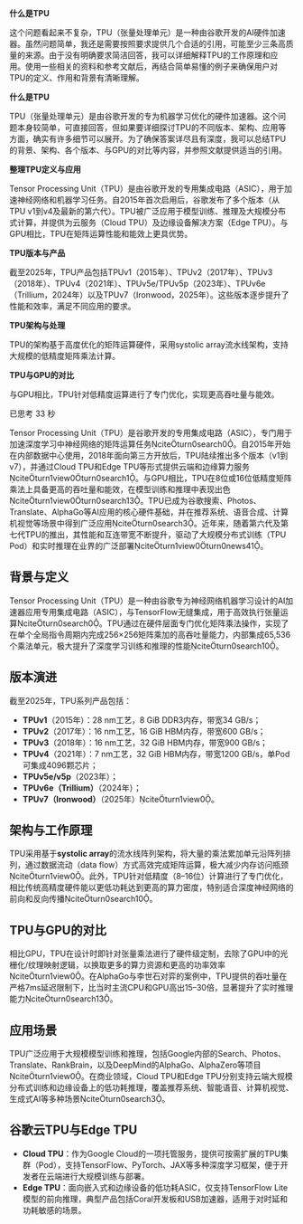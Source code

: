



**什么是TPU**

这个问题看起来不复杂，TPU（张量处理单元）是一种由谷歌开发的AI硬件加速器。虽然问题简单，我还是需要按照要求提供几个合适的引用，可能至少三条高质量的来源。由于没有明确要求简洁回答，我可以详细解释TPU的工作原理和应用。使用一些相关的资料和参考文献后，再结合简单易懂的例子来确保用户对TPU的定义、作用和背景有清晰理解。

**什么是TPU**

TPU（张量处理单元）是由谷歌开发的专为机器学习优化的硬件加速器。这个问题本身较简单，可直接回答，但如果要详细探讨TPU的不同版本、架构、应用等方面，确实有许多细节可以展开。为了确保答案详尽且有深度，我可以总结TPU的背景、架构、各个版本、与GPU的对比等内容，并参照文献提供适当的引用。

**整理TPU定义与应用**

Tensor Processing Unit（TPU）是由谷歌开发的专用集成电路（ASIC），用于加速神经网络和机器学习任务。自2015年首次启用后，谷歌发布了多个版本（从TPU v1到v4及最新的第六代）。TPU被广泛应用于模型训练、推理及大规模分布式计算，并提供为云服务（Cloud TPU）及边缘设备解决方案（Edge TPU）。与GPU相比，TPU在矩阵运算性能和能效上更具优势。

**TPU版本与产品**

截至2025年，TPU产品包括TPUv1（2015年）、TPUv2（2017年）、TPUv3（2018年）、TPUv4（2021年）、TPUv5e/TPUv5p（2023年）、TPUv6e（Trillium，2024年）以及TPUv7（Ironwood，2025年）。这些版本逐步提升了性能和效率，满足不同应用的要求。

**TPU架构与处理**

TPU的架构基于高度优化的矩阵运算硬件，采用systolic array流水线架构，支持大规模的低精度矩阵乘法计算。

**TPU与GPU的对比**

与GPU相比，TPU针对低精度运算进行了专门优化，实现更高吞吐量与能效。

已思考 33 秒

Tensor Processing Unit（TPU）是谷歌开发的专用集成电路（ASIC），专门用于加速深度学习中神经网络的矩阵运算任务citeturn0search0。自2015年开始在内部数据中心使用，2018年面向第三方开放后，TPU陆续推出多个版本（v1到v7），并通过Cloud TPU和Edge TPU等形式提供云端和边缘算力服务citeturn1view0turn0search1。与GPU相比，TPU在8位或16位低精度矩阵乘法上具备更高的吞吐量和能效，在模型训练和推理中表现出色citeturn1view0turn0search13。TPU已成为谷歌搜索、Photos、Translate、AlphaGo等AI应用的核心硬件基础，并在推荐系统、语音合成、计算机视觉等场景中得到广泛应用citeturn0search3。近年来，随着第六代及第七代TPU的推出，其性能和互连带宽不断提升，驱动了大规模分布式训练（TPU Pod）和实时推理在业界的广泛部署citeturn1view0turn0news41。

## 背景与定义

Tensor Processing Unit（TPU）是一种由谷歌专为神经网络机器学习设计的AI加速器应用专用集成电路（ASIC），与TensorFlow无缝集成，用于高效执行张量运算citeturn0search0。TPU通过在硬件层面专门优化矩阵乘法操作，实现了在单个全局指令周期内完成256×256矩阵乘加的高吞吐量能力，内部集成65,536个乘法单元，极大提升了深度学习训练和推理的性能citeturn0search10。

## 版本演进

截至2025年，TPU系列产品包括：

- **TPUv1**（2015年）：28 nm工艺，8 GiB DDR3内存，带宽34 GB/s；
- **TPUv2**（2017年）：16 nm工艺，16 GiB HBM内存，带宽600 GB/s；
- **TPUv3**（2018年）：16 nm工艺，32 GiB HBM内存，带宽900 GB/s；
- **TPUv4**（2021年）：7 nm工艺，32 GiB HBM内存，带宽1200 GB/s，单Pod可集成4096颗芯片；
- **TPUv5e/v5p**（2023年）；
- **TPUv6e（Trillium）**（2024年）；
- **TPUv7（Ironwood）**（2025年）citeturn1view0。

## 架构与工作原理

TPU采用基于**systolic array**的流水线阵列架构，将大量的乘法累加单元沿阵列排列，通过数据流动（data flow）方式高效完成矩阵运算，极大减少内存访问瓶颈citeturn1view0。此外，TPU针对低精度（8–16位）计算进行了专门优化，相比传统高精度硬件能以更低功耗达到更高的算力密度，特别适合深度神经网络的前向和反向传播citeturn0search10。

## TPU与GPU的对比

相比GPU，TPU在设计时即针对张量乘法进行了硬件级定制，去除了GPU中的光栅化/纹理映射逻辑，以换取更多的算力资源和更高的功率效率citeturn1view0。在AlphaGo与李世石对弈的案例中，TPU提供的吞吐量在严格7ms延迟限制下，比当时主流CPU和GPU高出15–30倍，显著提升了实时推理能力citeturn0search13。

## 应用场景

TPU广泛应用于大规模模型训练和推理，包括Google内部的Search、Photos、Translate、RankBrain，以及DeepMind的AlphaGo、AlphaZero等项目citeturn1view0。在商业领域，Cloud TPU和Edge TPU分别支持云端大规模分布式训练和边缘设备上的低功耗推理，覆盖推荐系统、智能语音、计算机视觉、生成式AI等多种场景citeturn0search3。

## 谷歌云TPU与Edge TPU

- **Cloud TPU**：作为Google Cloud的一项托管服务，提供可按需扩展的TPU集群（Pod），支持TensorFlow、PyTorch、JAX等多种深度学习框架，便于开发者在云端进行大规模训练与部署。
- **Edge TPU**：面向嵌入式和边缘设备的低功耗ASIC，仅支持TensorFlow Lite模型的前向推理，典型产品包括Coral开发板和USB加速器，适用于对时延和功耗敏感的场景。

